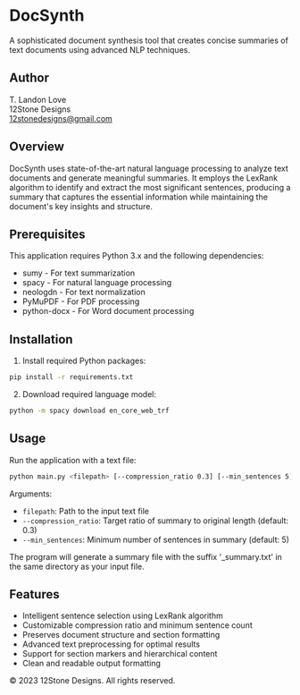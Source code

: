 # DocSynth

A sophisticated document synthesis tool that creates concise summaries of text documents using advanced NLP techniques.

## Author
T. Landon Love  
12Stone Designs  
12stonedesigns@gmail.com

## Overview
DocSynth uses state-of-the-art natural language processing to analyze text documents and generate meaningful summaries. It employs the LexRank algorithm to identify and extract the most significant sentences, producing a summary that captures the essential information while maintaining the document's key insights and structure.

## Prerequisites
This application requires Python 3.x and the following dependencies:
* sumy - For text summarization
* spacy - For natural language processing
* neologdn - For text normalization
* PyMuPDF - For PDF processing
* python-docx - For Word document processing

## Installation

1. Install required Python packages:
```bash
pip install -r requirements.txt
```

2. Download required language model:
```bash
python -m spacy download en_core_web_trf
```

## Usage
Run the application with a text file:
```bash
python main.py <filepath> [--compression_ratio 0.3] [--min_sentences 5]
```

Arguments:
- `filepath`: Path to the input text file
- `--compression_ratio`: Target ratio of summary to original length (default: 0.3)
- `--min_sentences`: Minimum number of sentences in summary (default: 5)

The program will generate a summary file with the suffix '_summary.txt' in the same directory as your input file.

## Features
* Intelligent sentence selection using LexRank algorithm
* Customizable compression ratio and minimum sentence count
* Preserves document structure and section formatting
* Advanced text preprocessing for optimal results
* Support for section markers and hierarchical content
* Clean and readable output formatting

© 2023 12Stone Designs. All rights reserved.
